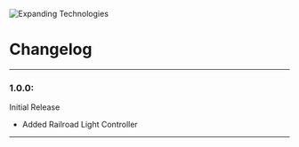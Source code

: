 ![Expanding Technologies](https://teamdiopside.nl/assets/expandingtechnologies/minecraft_title.png)
# Changelog

---

### 1.0.0:
Initial Release
- Added Railroad Light Controller

---